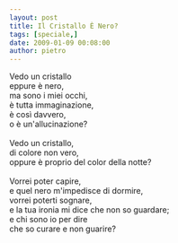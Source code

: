 ```yaml
---
layout: post
title: Il Cristallo È Nero?
tags: [speciale,]
date: 2009-01-09 00:08:00
author: pietro
---
```

Vedo un cristallo<br/>eppure è nero,<br/>ma sono i miei occhi,<br/>è tutta immaginazione,<br/>è così davvero,<br/>o è un'allucinazione?<br/><br/>Vedo un cristallo,<br/>di colore non vero,<br/>oppure è proprio del color della notte?<br/><br/>Vorrei poter capire,<br/>e quel nero m'impedisce di dormire,<br/>vorrei poterti sognare,<br/>e la tua ironia mi dice che non so guardare;<br/>e chi sono io per dire<br/>che so curare e non guarire?
